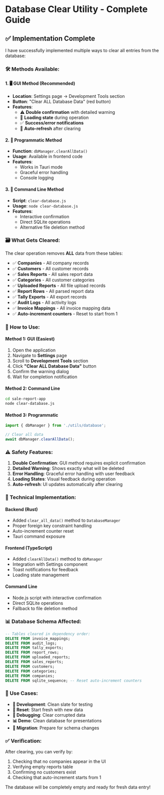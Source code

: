 # Database Clear Utility - Complete Guide

## ✅ Implementation Complete

I have successfully implemented multiple ways to clear all entries from the database:

### **🛠️ Methods Available:**

#### **1. 🖥️ GUI Method (Recommended)**
- **Location**: Settings page → Development Tools section
- **Button**: "Clear ALL Database Data" (red button)
- **Features**:
  - ⚠️ **Double confirmation** with detailed warning
  - 🔄 **Loading state** during operation
  - ✅ **Success/error notifications**
  - 🔄 **Auto-refresh** after clearing

#### **2. 🔧 Programmatic Method**
- **Function**: `dbManager.clearAllData()`
- **Usage**: Available in frontend code
- **Features**:
  - Works in Tauri mode
  - Graceful error handling
  - Console logging

#### **3. 📱 Command Line Method**
- **Script**: `clear-database.js`
- **Usage**: `node clear-database.js`
- **Features**:
  - Interactive confirmation
  - Direct SQLite operations
  - Alternative file deletion method

### **🗃️ What Gets Cleared:**

The clear operation removes **ALL** data from these tables:
- ✅ **Companies** - All company records
- ✅ **Customers** - All customer records  
- ✅ **Sales Reports** - All sales report data
- ✅ **Categories** - All customer categories
- ✅ **Uploaded Reports** - All file upload records
- ✅ **Report Rows** - All parsed report data
- ✅ **Tally Exports** - All export records
- ✅ **Audit Logs** - All activity logs
- ✅ **Invoice Mappings** - All invoice mapping data
- ✅ **Auto-increment counters** - Reset to start from 1

### **🚀 How to Use:**

#### **Method 1: GUI (Easiest)**
1. Open the application
2. Navigate to **Settings** page
3. Scroll to **Development Tools** section
4. Click **"Clear ALL Database Data"** button
5. Confirm the warning dialog
6. Wait for completion notification

#### **Method 2: Command Line**
```bash
cd sale-report-app
node clear-database.js
```

#### **Method 3: Programmatic**
```typescript
import { dbManager } from './utils/database';

// Clear all data
await dbManager.clearAllData();
```

### **⚠️ Safety Features:**

1. **Double Confirmation**: GUI method requires explicit confirmation
2. **Detailed Warning**: Shows exactly what will be deleted
3. **Error Handling**: Graceful error handling with user feedback
4. **Loading States**: Visual feedback during operation
5. **Auto-refresh**: UI updates automatically after clearing

### **🔧 Technical Implementation:**

#### **Backend (Rust)**
- Added `clear_all_data()` method to `DatabaseManager`
- Proper foreign key constraint handling
- Auto-increment counter reset
- Tauri command exposure

#### **Frontend (TypeScript)**
- Added `clearAllData()` method to `dbManager`
- Integration with Settings component
- Toast notifications for feedback
- Loading state management

#### **Command Line**
- Node.js script with interactive confirmation
- Direct SQLite operations
- Fallback to file deletion method

### **📊 Database Schema Affected:**

```sql
-- Tables cleared in dependency order:
DELETE FROM invoice_mappings;
DELETE FROM audit_logs;
DELETE FROM tally_exports;
DELETE FROM report_rows;
DELETE FROM uploaded_reports;
DELETE FROM sales_reports;
DELETE FROM customers;
DELETE FROM categories;
DELETE FROM companies;
DELETE FROM sqlite_sequence; -- Reset auto-increment counters
```

### **🎯 Use Cases:**

- **🧪 Development**: Clean slate for testing
- **🔄 Reset**: Start fresh with new data
- **🐛 Debugging**: Clear corrupted data
- **📊 Demo**: Clean database for presentations
- **🔄 Migration**: Prepare for schema changes

### **✅ Verification:**

After clearing, you can verify by:
1. Checking that no companies appear in the UI
2. Verifying empty reports table
3. Confirming no customers exist
4. Checking that auto-increment starts from 1

The database will be completely empty and ready for fresh data entry!
